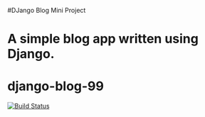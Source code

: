 #DJango Blog Mini Project

# A simple blog app written using Django.
# django-blog-99

[![Build Status](https://travis-ci.org/kalkiboru111/django-blog-99.svg?branch=master)](https://travis-ci.org/kalkiboru111/django-blog-99)
